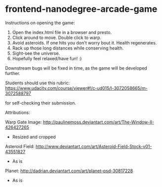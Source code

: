 frontend-nanodegree-arcade-game
===============================

Instructions on opening the game:
  1. Open the index.html file in a browser and presto.
  2. Click around to move. Double click to warp.
  3. Avoid asteroids. If one hits you don't worry bout it. Health regenerates.
  4. Rack up those long distances while conserving health.
  5. Sight-see the universe.
  6. Hopefully feel relaxed/have fun! :)

Downstream bugs will be fixed in time, as the game will be developed further.

Students should use this rubric: https://www.udacity.com/course/viewer#!/c-ud015/l-3072058665/m-3072588797

for self-checking their submission.

Attributions:

Warp Gate Image:
http://paulinemoss.deviantart.com/art/The-Window-II-426427265
- Resized and cropped

Asteroid Field:
http://www.deviantart.com/art/Asteroid-Field-Stock-v01-43551827
- As is

Planet:
http://dadrian.deviantart.com/art/planet-psd-30817228
- As is